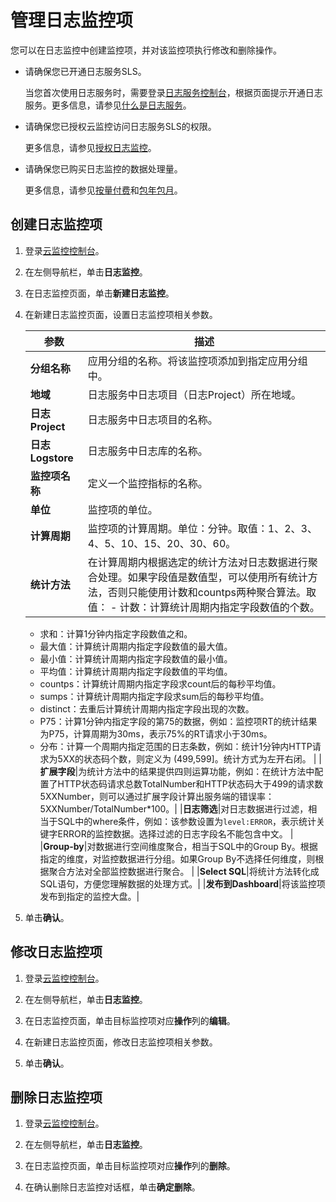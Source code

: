 # 管理日志监控项

您可以在日志监控中创建监控项，并对该监控项执行修改和删除操作。

-   请确保您已开通日志服务SLS。

    当您首次使用日志服务时，需要登录[日志服务控制台](https://sls.console.aliyun.com)，根据页面提示开通日志服务。更多信息，请参见[什么是日志服务](/cn.zh-CN/产品简介/什么是日志服务.md)。

-   请确保您已授权云监控访问日志服务SLS的权限。

    更多信息，请参见[授权日志监控](/cn.zh-CN/日志监控/授权日志监控.md)。

-   请确保您已购买日志监控的数据处理量。

    更多信息，请参见[按量付费](/cn.zh-CN/产品定价/计费方式/按量付费.md)和[包年包月](/cn.zh-CN/产品定价/计费方式/包年包月.md)。


## 创建日志监控项

1.  登录[云监控控制台](https://cloudmonitor.console.aliyun.com)。

2.  在左侧导航栏，单击**日志监控**。

3.  在日志监控页面，单击**新建日志监控**。

4.  在新建日志监控页面，设置日志监控项相关参数。

    |参数|描述|
    |--|--|
    |**分组名称**|应用分组的名称。将该监控项添加到指定应用分组中。|
    |**地域**|日志服务中日志项目（日志Project）所在地域。|
    |**日志Project**|日志服务中日志项目的名称。|
    |**日志Logstore**|日志服务中日志库的名称。|
    |**监控项名称**|定义一个监控指标的名称。|
    |**单位**|监控项的单位。|
    |**计算周期**|监控项的计算周期。单位：分钟。取值：1、2、3、4、5、10、15、20、30、60。|
    |**统计方法**|在计算周期内根据选定的统计方法对日志数据进行聚合处理。如果字段值是数值型，可以使用所有统计方法，否则只能使用计数和countps两种聚合算法。取值：    -   计数：计算统计周期内指定字段数值的个数。
    -   求和：计算1分钟内指定字段数值之和。
    -   最大值：计算统计周期内指定字段数值的最大值。
    -   最小值：计算统计周期内指定字段数值的最小值。
    -   平均值：计算统计周期内指定字段数值的平均值。
    -   countps：计算统计周期内指定字段求count后的每秒平均值。
    -   sumps：计算统计周期内指定字段求sum后的每秒平均值。
    -   distinct：去重后计算统计周期内指定字段出现的次数。
    -   P75：计算1分钟内指定字段的第75的数据，例如：监控项RT的统计结果为P75，计算周期为30ms，表示75%的RT请求小于30ms。
    -   分布：计算一个周期内指定范围的日志条数，例如：统计1分钟内HTTP请求为5XX的状态码个数，则定义为 \(499,599\]。统计方式为左开右闭。 |
    |**扩展字段**|为统计方法中的结果提供四则运算功能，例如：在统计方法中配置了HTTP状态码请求总数TotalNumber和HTTP状态码大于499的请求数5XXNumber，则可以通过扩展字段计算出服务端的错误率：5XXNumber/TotalNumber\*100。|
    |**日志筛选**|对日志数据进行过滤，相当于SQL中的where条件，例如：该参数设置为`level:ERROR`，表示统计关键字ERROR的监控数据。选择过滤的日志字段名不能包含中文。 |
    |**Group-by**|对数据进行空间维度聚合，相当于SQL中的Group By。根据指定的维度，对监控数据进行分组。如果Group By不选择任何维度，则根据聚合方法对全部监控数据进行聚合。 |
    |**Select SQL**|将统计方法转化成SQL语句，方便您理解数据的处理方式。|
    |**发布到Dashboard**|将该监控项发布到指定的监控大盘。|

5.  单击**确认**。


## 修改日志监控项

1.  登录[云监控控制台](https://cloudmonitor.console.aliyun.com)。

2.  在左侧导航栏，单击**日志监控**。

3.  在日志监控页面，单击目标监控项对应**操作**列的**编辑**。

4.  在新建日志监控页面，修改日志监控项相关参数。

5.  单击**确认**。


## 删除日志监控项

1.  登录[云监控控制台](https://cloudmonitor.console.aliyun.com)。

2.  在左侧导航栏，单击**日志监控**。

3.  在日志监控页面，单击目标监控项对应**操作**列的**删除**。

4.  在确认删除日志监控对话框，单击**确定删除**。



